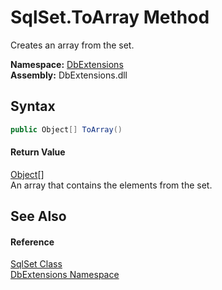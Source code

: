 SqlSet.ToArray Method
=====================
Creates an array from the set.
  
**Namespace:** [DbExtensions][1]  
**Assembly:** DbExtensions.dll

Syntax
------

```csharp
public Object[] ToArray()
```

#### Return Value
[Object][2][]  
An array that contains the elements from the set.

See Also
--------

#### Reference
[SqlSet Class][3]  
[DbExtensions Namespace][1]  

[1]: ../README.md
[2]: https://learn.microsoft.com/dotnet/api/system.object
[3]: README.md